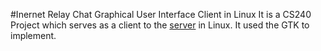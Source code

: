 #Inernet Relay Chat Graphical User Interface Client in Linux
It is a CS240 Project which serves as a client to the [server](http://www.github.com/frostao/IRCServer) in Linux.
It used the GTK to implement.
